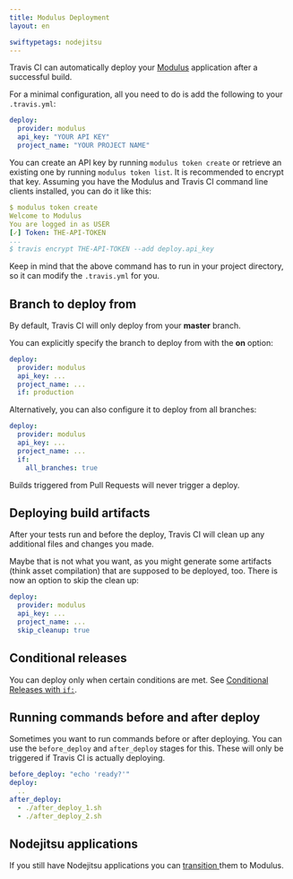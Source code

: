 ```yaml
---
title: Modulus Deployment
layout: en

swiftypetags: nodejitsu
---
```


<div id="toc"></div>

Travis CI can automatically deploy your [Modulus](https://modulus.io/) application after a successful build.

For a minimal configuration, all you need to do is add the following to your `.travis.yml`:

```yaml
deploy:
  provider: modulus
  api_key: "YOUR API KEY"
  project_name: "YOUR PROJECT NAME"
```

You can create an API key by running `modulus token create` or retrieve an existing one by running `modulus token list`.
It is recommended to encrypt that key. Assuming you have the Modulus and Travis CI command line clients installed, you can do it like this:

```yaml
$ modulus token create
Welcome to Modulus
You are logged in as USER
[✓] Token: THE-API-TOKEN
...
$ travis encrypt THE-API-TOKEN --add deploy.api_key
```

Keep in mind that the above command has to run in your project directory, so it can modify the `.travis.yml` for you.

## Branch to deploy from

By default, Travis CI will only deploy from your **master** branch.

You can explicitly specify the branch to deploy from with the **on** option:

```yaml
deploy:
  provider: modulus
  api_key: ...
  project_name: ...
  if: production
```

Alternatively, you can also configure it to deploy from all branches:

```yaml
deploy:
  provider: modulus
  api_key: ...
  project_name: ...
  if:
    all_branches: true
```

Builds triggered from Pull Requests will never trigger a deploy.

## Deploying build artifacts

After your tests run and before the deploy, Travis CI will clean up any additional files and changes you made.

Maybe that is not what you want, as you might generate some artifacts (think asset compilation) that are supposed to be deployed, too. There is now an option to skip the clean up:

```yaml
deploy:
  provider: modulus
  api_key: ...
  project_name: ...
  skip_cleanup: true
```

## Conditional releases

You can deploy only when certain conditions are met.
See [Conditional Releases with `if:`](/user/deployment#Conditional-Releases-with-on%3A).

## Running commands before and after deploy

Sometimes you want to run commands before or after deploying. You can use the `before_deploy` and `after_deploy` stages for this. These will only be triggered if Travis CI is actually deploying.

```yaml
before_deploy: "echo 'ready?'"
deploy:
  ..
after_deploy:
  - ./after_deploy_1.sh
  - ./after_deploy_2.sh
```

## Nodejitsu applications

If you still have Nodejitsu applications you can [transition ](https://www.nodejitsu.com/documentation/nodejitsu-modulus-transition/) them to Modulus.
